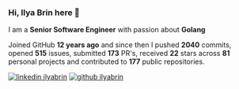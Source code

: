 
### Hi, Ilya Brin here 👋

I am a **Senior Software Engineer** with passion about **Golang**  

Joined GitHub **12 years ago** and since then I pushed **2040** commits, opened **515** issues, submitted **173** PR's, received **22** stars across **81** personal projects and contributed to **177** public repositories.

[1.1]: https://user-images.githubusercontent.com/464157/88304618-307f2b00-cd11-11ea-8f5a-0a154f7b523d.png (Feel free to add me to your network)
[2.1]: https://user-images.githubusercontent.com/464157/88305468-39bcc780-cd12-11ea-826e-f67163b6cf1f.png (You are here 😸)

[1]: https://www.linkedin.com/in/ilyabrin
[2]: https://www.github.com/ilyabrin

[![linkedin ilyabrin][1.1]][1]
[![github ilyabrin][2.1]][2]

